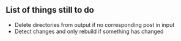 ## List of things still to do

* Delete directories from output if no corresponding post in input
* Detect changes and only rebuild if something has changed
